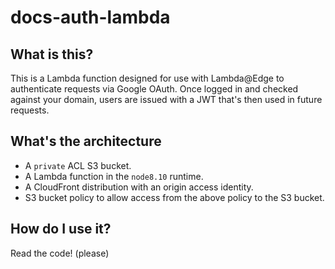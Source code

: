 # docs-auth-lambda

## What is this?

This is a Lambda function designed for use with Lambda@Edge to authenticate
requests via Google OAuth. Once logged in and checked against your domain,
users are issued with a JWT that's then used in future requests.

## What's the architecture

* A `private` ACL S3 bucket.
* A Lambda function in the `node8.10` runtime.
* A CloudFront distribution with an origin access identity.
* S3 bucket policy to allow access from the above policy to the S3 bucket.

## How do I use it?

Read the code! (please)

